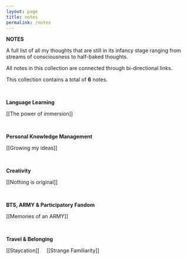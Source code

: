 ```yaml
---
layout: page
title: notes
permalink: /notes
---
```


<b>NOTES</b>

<p>A full list of all my thoughts that are still in its infancy stage ranging from streams of consciousness to half-baked thoughts.</p>

<p>All notes in this collection are connected through bi-directional links.</p>

This collection contains a total of <b>6</b> notes.

<br />

<b>Language Learning</b>

[[The power of immersion]]

<br />

<b>Personal Knowledge Management</b>

[[Growing my ideas]]

<br />

<b>Creativity</b>

[[Nothing is original]]

<br />

<b>BTS, ARMY & Participatory Fandom</b>

[[Memories of an ARMY]]

<br />

<b>Travel & Belonging</b>

[[Staycation]] &nbsp; &nbsp; [[Strange Familiarity]]

<style>
  .wrapper {
    max-width: 58em;
  }
</style>